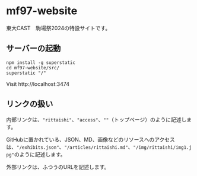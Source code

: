 # mf97-website
東大CAST　駒場祭2024の特設サイトです。

## サーバーの起動

```shell
npm install -g superstatic
cd mf97-website/src/
superstatic "/"
```

Visit http://localhost:3474 

## リンクの扱い

内部リンクは、```"rittaishi"```、```"access"```、```""```（トップページ）のように記述します。

GitHubに置かれている、JSON、MD、画像などのリソースへのアクセスは、```"/exhibits.json"```、```"/articles/rittaishi.md"```、```"/img/rittaishi/img1.jpg"```のように記述します。

外部リンクは、ふつうのURLを記述します。